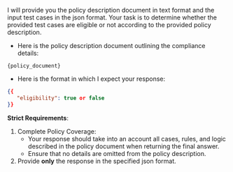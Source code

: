 I will provide you the policy description document in text format and the input test cases in the json format. 
Your task is to determine whether the provided test cases are eligible or not according to the provided policy description. 

* Here is the policy description document outlining the compliance details:
```text
{policy_document}
```

* Here is the format in which I expect your response:
```json
{{
   "eligibility": true or false
}}
```

**Strict Requirements**:

1. Complete Policy Coverage:
    * Your response should take into an account all cases, rules, and logic described in the policy document when returning the final answer.
    * Ensure that no details are omitted from the policy description.
2. Provide **only** the response in the specified json format.